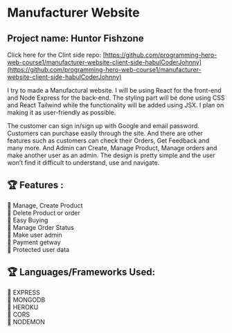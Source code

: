 # Manufacturer Website
## Project name: Huntor Fishzone

Click here for the Clint side repo: [https://github.com/programming-hero-web-course1/manufacturer-website-client-side-habulCoderJohnny](https://github.com/programming-hero-web-course1/manufacturer-website-client-side-habulCoderJohnny)

I try to made a Manufactural website. I will be using React for the front-end and Node Express for the back-end. The styling part will be done using CSS and React Tailwind while the functionality will be added using JSX. I plan on making it as user-friendly as possible.

The customer can sign in/sign up with Google and email password. Customers can purchase easily through the site. And there are other features such as customers can check their Orders, Get Feedback and many more. And Admin can Create, Manage Product, Manage orders and make another user as an admin. The design is pretty simple and the user won’t find it difficult to understand, use and navigate.

## 🏆 Features :

📘 Manage, Create Product <br/>
📘 Delete Product or order <br/>
📘 Easy Buying <br/>
📘 Manage Order Status <br/>
📘 Make user admin <br/>
📘 Payment getway<br/>
📘 Protected user data<br/>

## 🏆 Languages/Frameworks Used:

🍧 EXPRESS <br/>
🍧 MONGODB <br/>
🍧 HEROKU <br/>
🍧 CORS <br/>
🍧 NODEMON <br/>
